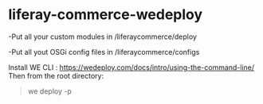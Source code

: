 # liferay-commerce-wedeploy

-Put all your custom modules in /liferaycommerce/deploy

-Put all yout OSGi config files in /liferaycommerce/configs

Install WE CLI : https://wedeploy.com/docs/intro/using-the-command-line/
Then from the root directory:
>we deploy -p <yourprojectname>
